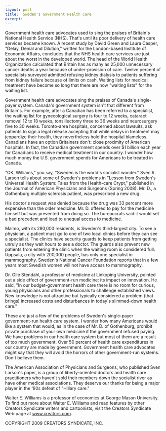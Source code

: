 ```yaml
---
layout: post
title:  Sweden's Government Health Care
excerpt:
---
```


Government health care advocates used to sing the praises of Britain's National Health Service (NHS). That's until its poor delivery of health care services became known. A recent study by David Green and Laura Casper, "Delay, Denial and Dilution," written for the London-based Institute of Economic Affairs, concludes that the NHS health care services are just about the worst in the developed world. The head of the World Health Organization calculated that Britain has as many as 25,000 unnecessary cancer deaths a year because of under-provision of care. Twelve percent of specialists surveyed admitted refusing kidney dialysis to patients suffering from kidney failure because of limits on cash. Waiting lists for medical treatment have become so long that there are now "waiting lists" for the waiting list.

Government health care advocates sing the praises of Canada's single-payer system. Canada's government system isn't that different from Britain's. For example, after a Canadian has been referred to a specialist, the waiting list for gynecological surgery is four to 12 weeks, cataract removal 12 to 18 weeks, tonsillectomy three to 36 weeks and neurosurgery five to 30 weeks. Toronto-area hospitals, concerned about lawsuits, ask patients to sign a legal release accepting that while delays in treatment may jeopardize their health, they nevertheless hold the hospital blameless. Canadians have an option Britainers don't: close proximity of American hospitals. In fact, the Canadian government spends over $1 billion each year for Canadians to receive medical treatment in our country. I wonder how much money the U.S. government spends for Americans to be treated in Canada.

"OK, Williams," you say, "Sweden is the world's socialist wonder." Sven R. Larson tells about some of Sweden's problems in "Lesson from Sweden's Universal Health System: Tales from the Health-care Crypt," published in the Journal of American Physicians and Surgeons (Spring 2008). Mr. D., a Gothenburg multiple sclerosis patient, was prescribed a new drug.

 His doctor's request was denied because the drug was 33 percent more expensive than the older medicine. Mr. D. offered to pay for the medicine himself but was prevented from doing so. The bureaucrats said it would set a bad precedent and lead to unequal access to medicine.

Malmo, with its 280,000 residents, is Sweden's third-largest city. To see a physician, a patient must go to one of two local clinics before they can see a specialist. The clinics have security guards to keep patients from getting unruly as they wait hours to see a doctor. The guards also prevent new patients from entering the clinic when the waiting room is considered full. Uppsala, a city with 200,000 people, has only one specialist in mammography. Sweden's National Cancer Foundation reports that in a few years most Swedish women will not have access to mammography.

Dr. Olle Stendahl, a professor of medicine at Linkoping University, pointed out a side effect of government-run medicine: its impact on innovation. He said, "In our budget-government health care there is no room for curious, young physicians and other professionals to challenge established views. New knowledge is not attractive but typically considered a problem (that brings) increased costs and disturbances in today's slimmed-down health care."

These are just a few of the problems of Sweden's single-payer government-run health care system. I wonder how many Americans would like a system that would, as in the case of Mr. D. of Gothenburg, prohibit private purchase of your own medicine if the government refused paying. We have problems in our health care system but most of them are a result of too much government. Over 50 percent of health care expenditures in our country are made by government. Government health care advocates might say that they will avoid the horrors of other government-run systems. Don't believe them.

The American Association of Physicians and Surgeons, who published Sven Larson's paper, is a group of liberty-oriented doctors and health care practitioners who haven't sold their members down the socialist river as have other medical associations. They deserve our thanks for being a major player in the '90s defeat of "Hillary care."

Walter E. Williams is a professor of economics at George Mason University. To find out more about Walter E. Williams and read features by other Creators Syndicate writers and cartoonists, visit the Creators Syndicate Web page at www.creators.com.

COPYRIGHT 2009 CREATORS SYNDICATE, INC.

